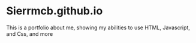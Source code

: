 # Sierrmcb.github.io
This is a portfolio about me, showing my abilities to use HTML, Javascript, and Css, and more 

